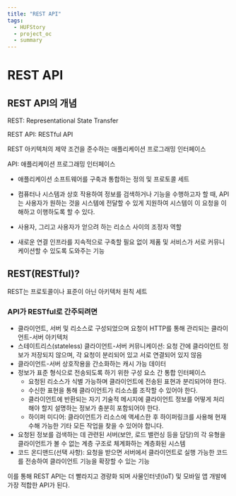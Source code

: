 ```yaml
---
title: "REST API"
tags:
  - HUFStory
  - project_oc
  - summary
---
```


# REST API

## REST API의 개념

REST: Representational State Transfer

REST API: RESTful API

REST 아키텍처의 제약 조건을 준수하는 애플리케이션 프로그래밍 인터페이스

API: 애플리케이션 프로그래밍 인터페이스

- 애플리케이션 소프트웨어를 구축과 통합하는 정의 및 프로토콜 세트

- 컴퓨터나 시스템과 상호 작용하여 정보를 검색하거나 기능을 수행하고자 할 때, API는 사용자가 원하는 것을 시스템에 전달할 수 있게 지원하여 시스템이 이 요청을 이해하고 이행하도록 할 수 있다.

- 사용자, 그리고 사용자가 얻으려 하는 리소스 사이의 조정자 역할
- 새로운 연결 인프라를 지속적으로 구축할 필요 없이 제품 및 서비스가 서로 커뮤니케이션할 수 있도록 도와주는 기능

## REST(RESTful)?

REST는 프로토콜이나 표준이 아닌 아키텍처 원칙 세트

### API가 RESTful로 간주되려면

- 클라이언트, 서버 및 리소스로 구성되었으며 요청이 HTTP를 통해 관리되는 클라이언트-서버 아키텍처
- 스테이트리스(stateless) 클라이언트-서버 커뮤니케이션: 요청 간에 클라이언트 정보가 저장되지 않으며, 각 요청이 분리되어 있고 서로 연결되어 있지 않음
- 클라이언트-서버 상호작용을 간소화하는 캐시 가능 데이터
- 정보가 표준 형식으로 전송되도록 하기 위한 구성 요소 간 통합 인터페이스
  - 요청된 리소스가 식별 가능하며 클라이언트에 전송된 표현과 분리되어야 한다.
  - 수신한 표현을 통해 클라이언트가 리소스를 조작할 수 있어야 한다.
  - 클라이언트에 반환되는 자기 기술적 메시지에 클라이언트 정보를 어떻게 처리해야 할지 설명하는 정보가 충분히 포함되어야 한다.
  - 하이퍼 미디어: 클라이언트가 리소스에 액세스한 후 하이퍼링크를 사용해 현재 수해 가능한 기타 모든 작업을 찾을 수 있어야 합니다.
- 요청된 정보를 검색하는 데 관련된 서버(보안, 로드 밸런싱 등을 담당)의 각 유형을 클라이언트가 볼 수 없는 계층 구조로 체계화하는 계층화된 시스템
- 코드 온디맨드(선택 사항): 요청을 받으면 서버에서 클라이언트로 실행 가능한 코드를 전송하여 클라이언트 기능을 확장할 수 있는 기능

이를 통해 REST API는 더 빨라지고 경량화 되며 사물인터넷(IoT) 및 모바일 앱 개발에 가장 적합한 API가 된다.

